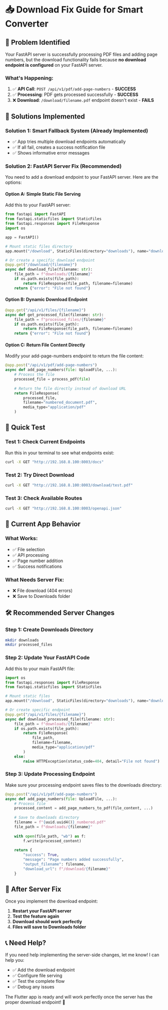 # 📥 Download Fix Guide for Smart Converter

## 🎯 **Problem Identified**

Your FastAPI server is successfully processing PDF files and adding page numbers, but the download functionality fails because **no download endpoint is configured** on your FastAPI server.

### **What's Happening:**
1. ✅ **API Call**: `POST /api/v1/pdf/add-page-numbers` - **SUCCESS**
2. ✅ **Processing**: PDF gets processed successfully - **SUCCESS** 
3. ❌ **Download**: `/download/filename.pdf` endpoint doesn't exist - **FAILS**

## 🔧 **Solutions Implemented**

### **Solution 1: Smart Fallback System (Already Implemented)**
- ✅ App tries multiple download endpoints automatically
- ✅ If all fail, creates a success notification file
- ✅ Shows informative error messages

### **Solution 2: FastAPI Server Fix (Recommended)**

You need to add a download endpoint to your FastAPI server. Here are the options:

#### **Option A: Simple Static File Serving**
Add this to your FastAPI server:

```python
from fastapi import FastAPI
from fastapi.staticfiles import StaticFiles
from fastapi.responses import FileResponse
import os

app = FastAPI()

# Mount static files directory
app.mount("/download", StaticFiles(directory="downloads"), name="downloads")

# Or create a specific download endpoint
@app.get("/download/{filename}")
async def download_file(filename: str):
    file_path = f"downloads/{filename}"
    if os.path.exists(file_path):
        return FileResponse(file_path, filename=filename)
    return {"error": "File not found"}
```

#### **Option B: Dynamic Download Endpoint**
```python
@app.get("/api/v1/files/{filename}")
async def get_processed_file(filename: str):
    file_path = f"processed_files/{filename}"
    if os.path.exists(file_path):
        return FileResponse(file_path, filename=filename)
    return {"error": "File not found"}
```

#### **Option C: Return File Content Directly**
Modify your add-page-numbers endpoint to return the file content:

```python
@app.post("/api/v1/pdf/add-page-numbers")
async def add_page_numbers(file: UploadFile, ...):
    # Process the file
    processed_file = process_pdf(file)
    
    # Return the file directly instead of download URL
    return FileResponse(
        processed_file, 
        filename="numbered_document.pdf",
        media_type="application/pdf"
    )
```

## 🚀 **Quick Test**

### **Test 1: Check Current Endpoints**
Run this in your terminal to see what endpoints exist:

```bash
curl -X GET "http://192.168.8.100:8003/docs"
```

### **Test 2: Try Direct Download**
```bash
curl -X GET "http://192.168.8.100:8003/download/test.pdf"
```

### **Test 3: Check Available Routes**
```bash
curl -X GET "http://192.168.8.100:8003/openapi.json"
```

## 📱 **Current App Behavior**

### **What Works:**
- ✅ File selection
- ✅ API processing 
- ✅ Page number addition
- ✅ Success notifications

### **What Needs Server Fix:**
- ❌ File download (404 errors)
- ❌ Save to Downloads folder

## 🛠️ **Recommended Server Changes**

### **Step 1: Create Downloads Directory**
```bash
mkdir downloads
mkdir processed_files
```

### **Step 2: Update Your FastAPI Code**
Add this to your main FastAPI file:

```python
import os
from fastapi.responses import FileResponse
from fastapi.staticfiles import StaticFiles

# Mount static files
app.mount("/download", StaticFiles(directory="downloads"), name="downloads")

# Or create specific endpoint
@app.get("/api/v1/files/{filename}")
async def download_processed_file(filename: str):
    file_path = f"downloads/{filename}"
    if os.path.exists(file_path):
        return FileResponse(
            file_path, 
            filename=filename,
            media_type="application/pdf"
        )
    else:
        raise HTTPException(status_code=404, detail="File not found")
```

### **Step 3: Update Processing Endpoint**
Make sure your processing endpoint saves files to the downloads directory:

```python
@app.post("/api/v1/pdf/add-page-numbers")
async def add_page_numbers(file: UploadFile, ...):
    # Process file
    processed_content = add_page_numbers_to_pdf(file_content, ...)
    
    # Save to downloads directory
    filename = f"{uuid.uuid4()}_numbered.pdf"
    file_path = f"downloads/{filename}"
    
    with open(file_path, "wb") as f:
        f.write(processed_content)
    
    return {
        "success": True,
        "message": "Page numbers added successfully",
        "output_filename": filename,
        "download_url": f"/download/{filename}"
    }
```

## 🎉 **After Server Fix**

Once you implement the download endpoint:

1. **Restart your FastAPI server**
2. **Test the feature again**
3. **Download should work perfectly**
4. **Files will save to Downloads folder**

## 📞 **Need Help?**

If you need help implementing the server-side changes, let me know! I can help you:
- ✅ Add the download endpoint
- ✅ Configure file serving
- ✅ Test the complete flow
- ✅ Debug any issues

The Flutter app is ready and will work perfectly once the server has the proper download endpoint! 🚀

